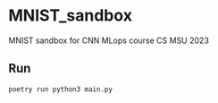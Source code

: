 # MNIST_sandbox
MNIST sandbox for CNN MLops course CS MSU 2023

## Run

```bash
poetry run python3 main.py
```
